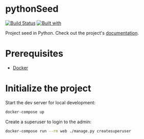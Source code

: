 # pythonSeed

[![Build Status](https://travis-ci.org/breinergonza/pythonSeed.svg?branch=master)](https://travis-ci.org/breinergonza/pythonSeed)
[![Built with](https://img.shields.io/badge/Built_with-Cookiecutter_Django_Rest-F7B633.svg)](https://github.com/agconti/cookiecutter-django-rest)

Project seed in Python. Check out the project's [documentation](http://breinergonza.github.io/pythonSeed/).

# Prerequisites

- [Docker](https://docs.docker.com/docker-for-mac/install/)

# Initialize the project

Start the dev server for local development:

```bash
docker-compose up
```

Create a superuser to login to the admin:

```bash
docker-compose run --rm web ./manage.py createsuperuser
```

